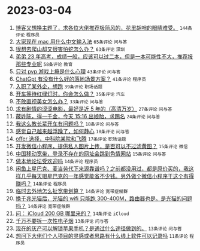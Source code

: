 # 2023-03-04

1. [博客又想换主题了，求各位大佬推荐极简风的，花里胡哨的眼睛难受。](https://www.v2ex.com/t/921010) `144条评论` `程序员`
1. [大家现在 mac 用什么中文输入法](https://www.v2ex.com/t/921066) `65条评论` `问与答`
1. [很想去爬山却又很害怕蛇怎么办？](https://www.v2ex.com/t/921015) `63条评论` `深圳`
1. [弟弟 23 年高考，成绩一般，应该可以过二本，但是一本可能性不大，推荐报那些专业呢](https://www.v2ex.com/t/921023) `58条评论` `教育`
1. [只对 pvp 游戏上瘾是什么心理](https://www.v2ex.com/t/921061) `43条评论` `问与答`
1. [ChatGpt 有没有什么好的落地场景方案？](https://www.v2ex.com/t/921013) `41条评论` `程序员`
1. [入职了某外企，想跑](https://www.v2ex.com/t/921053) `39条评论` `职场话题`
1. [开车等待红绿灯时，你会怎么做？](https://www.v2ex.com/t/921154) `35条评论` `汽车`
1. [不敢直视美女怎么办？](https://www.v2ex.com/t/921171) `33条评论` `问与答`
1. [求有剧情的涩涩电影，最好是近 5 年的（高清万岁）](https://www.v2ex.com/t/921159) `27条评论` `问与答`
1. [蔽姓陈，得一千金，今天 15:16 出娘胎，求踢名](https://www.v2ex.com/t/921175) `24条评论` `问与答`
1. [我这么教长辈开车有问题吗？](https://www.v2ex.com/t/921178) `18条评论` `问与答`
1. [感觉自己越来越浮躁了，如何静心](https://www.v2ex.com/t/921141) `18条评论` `问与答`
1. [offer 选择，中科院某院和飞腾](https://www.v2ex.com/t/921036) `17条评论` `职场话题`
1. [开发微信小程序，提供私人图片上传，是否可以不过滤黄图？](https://www.v2ex.com/t/921085) `15条评论` `微信`
1. [中国移动宽带，登录不存在的网址会跳到色情网站](https://www.v2ex.com/t/921018) `15条评论` `问与答`
1. [做本地论坛受欢迎吗](https://www.v2ex.com/t/921174) `14条评论` `程序员`
1. [闲鱼上星巴克、麦当劳代下来源靠谱吗？之前都没用过，都是原价买的，我这样几乎每天喝星巴克的一年感觉能省不少钱。另外做个微信小程序干这个有得赚吗？](https://www.v2ex.com/t/921162) `14条评论` `程序员`
1. [临时去外地怎么扯宽带划算？](https://www.v2ex.com/t/921113) `14条评论` `宽带症候群`
1. [换千兆光猫后，光猫的 wifi 只能跑 300-400M，路由器也是。是光猫的问题吗？](https://www.v2ex.com/t/921039) `14条评论` `宽带症候群`
1. [问： iCloud 200 GB 哪里来的？](https://www.v2ex.com/t/921007) `14条评论` `iCloud`
1. [千万不要拆一次性电子烟](https://www.v2ex.com/t/921172) `13条评论` `问与答`
1. [现在的灰产可以解锁苹果手机？是通过什么途径做到的。](https://www.v2ex.com/t/921002) `13条评论` `问与答`
1. [想问下大佬们个人项目的灵感或者思路有什么线上软件可以记录吗](https://www.v2ex.com/t/921000) `11条评论` `程序员`
